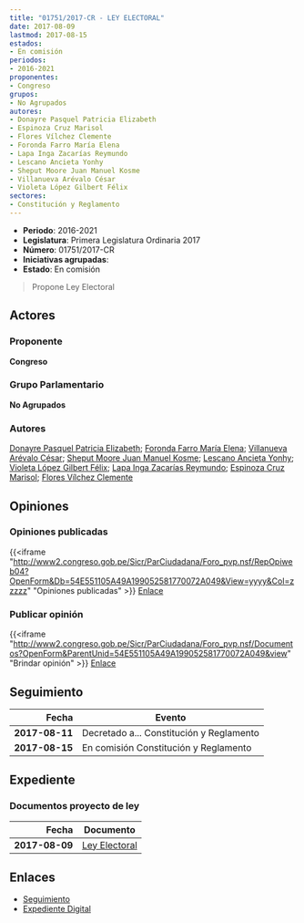 ```yaml
---
title: "01751/2017-CR - LEY ELECTORAL"
date: 2017-08-09
lastmod: 2017-08-15
estados:
- En comisión
periodos:
- 2016-2021
proponentes:
- Congreso
grupos:
- No Agrupados
autores:
- Donayre Pasquel Patricia Elizabeth
- Espinoza Cruz Marisol
- Flores Vílchez Clemente
- Foronda Farro María Elena
- Lapa Inga Zacarías Reymundo
- Lescano Ancieta Yonhy
- Sheput Moore Juan Manuel Kosme
- Villanueva Arévalo César
- Violeta López Gilbert Félix
sectores:
- Constitución y Reglamento
---
```

- **Periodo**: 2016-2021
- **Legislatura**: Primera Legislatura Ordinaria 2017
- **Número**: 01751/2017-CR
- **Iniciativas agrupadas**: 
- **Estado**: En comisión

> Propone Ley Electoral


## Actores

### Proponente

**Congreso**

### Grupo Parlamentario

**No Agrupados**

### Autores

[Donayre Pasquel Patricia Elizabeth](mailto:mailto:pdonayre@congreso.gob.pe); [Foronda Farro María Elena](mailto:mailto:mforonda@congreso.gob.pe); [Villanueva Arévalo César](mailto:mailto:cvillanueva@congreso.gob.pe); [Sheput Moore Juan Manuel Kosme](mailto:mailto:jsheput@congreso.gob.pe); [Lescano Ancieta Yonhy](mailto:mailto:ylescano@congreso.gob.pe); [Violeta López Gilbert Félix](mailto:mailto:gvioleta@congreso.gob.pe); [Lapa Inga Zacarías Reymundo](mailto:mailto:zlapa@congreso.gob.pe); [Espinoza Cruz Marisol](mailto:mailto:mespinozac@congreso.gob.pe); [Flores Vílchez Clemente](mailto:mailto:cflores@congreso.gob.pe)

## Opiniones

### Opiniones publicadas

{{<iframe "http://www2.congreso.gob.pe/Sicr/ParCiudadana/Foro_pvp.nsf/RepOpiweb04?OpenForm&Db=54E551105A49A199052581770072A049&View=yyyy&Col=zzzzz" "Opiniones publicadas" >}}
[Enlace](http://www2.congreso.gob.pe/Sicr/ParCiudadana/Foro_pvp.nsf/RepOpiweb04?OpenForm&Db=54E551105A49A199052581770072A049&View=yyyy&Col=zzzzz)

### Publicar opinión

{{<iframe "http://www2.congreso.gob.pe/Sicr/ParCiudadana/Foro_pvp.nsf/Documentos?OpenForm&ParentUnid=54E551105A49A199052581770072A049&view" "Brindar opinión" >}}
[Enlace](http://www2.congreso.gob.pe/Sicr/ParCiudadana/Foro_pvp.nsf/Documentos?OpenForm&ParentUnid=54E551105A49A199052581770072A049&view)


## Seguimiento

| Fecha | Evento |
|------:|--------|
| **2017-08-11** | Decretado a... Constitución y Reglamento |
| **2017-08-15** | En comisión Constitución y Reglamento |

## Expediente

### Documentos proyecto de ley

| Fecha | Documento |
|------:|-----------|
| **2017-08-09** | [Ley Electoral](http://www.leyes.congreso.gob.pe/Documentos/2016_2021/Proyectos_de_Ley_y_de_Resoluciones_Legislativas/PL0175120170809..pdf) |

## Enlaces

- [Seguimiento](http://www2.congreso.gob.pe/Sicr/TraDocEstProc/CLProLey2016.nsf/f7fff46988ca05b1052578e100829cc7/eea416b3652c6de80525817700784298?OpenDocument)
- [Expediente Digital](http://www2.congreso.gob.pe/Sicr/TraDocEstProc/Expvirt_2011.nsf/visbusqptramdoc1621/01751?opendocument)

